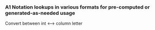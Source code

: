 ### A1 Notation lookups in various formats for pre-computed or generated-as-needed usage

Convert between int <--> column letter